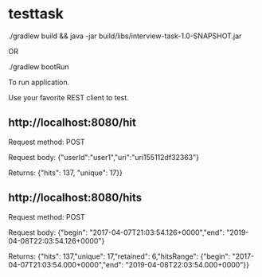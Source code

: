 # testtask

./gradlew build && java -jar build/libs/interview-task-1.0-SNAPSHOT.jar

OR

./gradlew bootRun

To run application.

Use your favorite REST client to test.



http://localhost:8080/hit
--------------------------
Request method: POST

Request body: {"userId":"user1","uri":"uri155112df32363"}

Returns: {"hits": 137, "unique": 17}}


http://localhost:8080/hits
--------------------------
Request method: POST

Request body: {"begin": "2017-04-07T21:03:54.126+0000","end": "2019-04-08T22:03:54.126+0000"}

Returns: {"hits": 137,"unique": 17,"retained": 6,"hitsRange": {"begin": "2017-04-07T21:03:54.000+0000","end": "2019-04-08T22:03:54.000+0000"}}